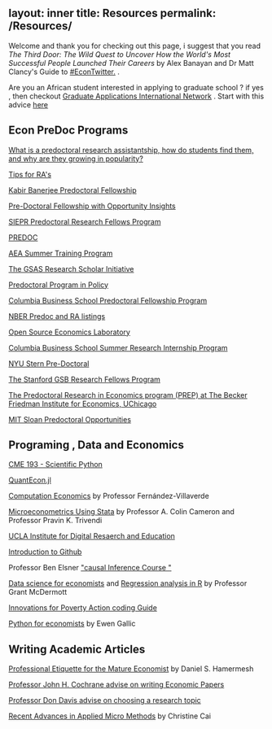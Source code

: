 
layout: inner
title: Resources
permalink: /Resources/
---

Welcome and thank you for checking out this page, i suggest that you read _The Third Door: The Wild Quest to Uncover How the World's Most Successful People Launched Their Careers_ by Alex Banayan and Dr Matt Clancy's Guide to [#EconTwitter.](https://mattclancy.medium.com/a-beginners-guide-to-econtwitter-d237a3a4608b/) .
 
 
  Are you an African student interested in applying to graduate school ? if yes , then checkout [Graduate Applications International Network](http://gain-learning.net/) . Start with this advice [here](https://riccardodicato.wordpress.com/2021/04/23/phd_application_tips/)
 
## Econ PreDoc Programs

[What is a predoctoral research assistantship, how do students find them, and why are they growing in popularity?](https://www.aeaweb.org/forum/305/predoctoral-research-assistantship-students-popularity)

[Tips for RA's](https://www.dropbox.com/s/eej9n1ywknlzcu6/Applied%20Tips%20for%20Applied%20Micro%20RAs.pdf?dl=0)

 [Kabir Banerjee Predoctoral Fellowship](https://bfi.uchicago.edu/the-weiss-fund/apply/apply-for-funding/)
 
[Pre-Doctoral Fellowship with Opportunity Insights ](https://opportunityinsights.org/joinourteam/)


[SIEPR Predoctoral Research Fellows Program](https://siepr.stanford.edu/programs/predoctoral-research-fellowship-opportunities/)


[PREDOC](https://predoc.org/opportunities/)


[AEA Summer Training Program](https://www.aeaweb.org/about-aea/committees/aeasp)


[The GSAS Research Scholar Initiative](https://gsas.harvard.edu/diversity/research-scholar-initiative)


[Predoctoral Program in Policy](https://www.policypredoc.org/)


[Columbia Business School Predoctoral Fellowship Program ](https://academics.gsb.columbia.edu/predoctoral-research/predoctoral-fellows-program)


[NBER Predoc and RA listings](https://www.nber.org/career-resources/research-assistant-positions-not-nber)


[Open Source Economics Laboratory](https://www.oselab.org/)


[Columbia Business School Summer Research Internship Program ](https://econ.columbia.edu/summer-research-internship-program-columbia-business-school/)


[NYU Stern Pre-Doctoral](  https://www.stern.nyu.edu/programs-admissions/phd/academics/pre-doctoral-program)


[The Stanford GSB Research Fellows Program](https://www.gsb.stanford.edu/programs/research-fellows)


[The Predoctoral Research in Economics program (PREP) at The Becker Friedman Institute for Economics, UChicago](https://bfi.uchicago.edu/info-for/prep/)


[MIT Sloan Predoctoral Opportunities](https://mitsloan.mit.edu/diversity/mit-sloan-predoctoral-opportunities)



## Programing , Data and Economics

[CME 193 - Scientific Python](http://web.stanford.edu/class/cme193/syllabus.html)

[QuantEcon.jl](https://quantecon.org/quantecon-jl/)

[Computation Economics](https://www.sas.upenn.edu/~jesusfv/teaching.html) by Professor Fernández-Villaverde
 
 
 [Microeconometrics Using Stata](http://cameron.econ.ucdavis.edu/musbook/MUS2_Draft_Contents_November_2020.pd) by Professor A. Colin Cameron and Professor Pravin K. Trivendi
 

[UCLA Institute for Digital Resaerch and Education](https://stats.idre.ucla.edu/stata/)

[Introduction to Github](https://docs.github.com/en/get-started/quickstart/hello-world)


Professor Ben Elsner ["causal Inference Course "](https://www.youtube.com/playlist?list=PLyvUJLHD8IsJCB7ALqwjRG1BjL5JxE__H)

 
[Data science for economists](https://github.com/uo-ec607/lectures) and [Regression analysis in R](https://raw.githack.com/uo-ec607/lectures/master/08-regression/08-regression.html) by Professor Grant McDermott


[Innovations for Poverty Action coding Guide](https://povertyaction.github.io/guides/cleaning/readme/)


[Python for economists](https://lost-stats.github.io/) by Ewen Gallic


## Writing Academic Articles

[Professional Etiquette for the Mature Economist](https://www.ime.usp.br/~abe/lista/pdfWU48lyxCJK.pdf)  by Daniel S. Hamermesh



[Professor John H. Cochrane advise on writing Economic Papers ](https://www.fma.org/assets/docs/membercontent/writing_cochrane.pdf)


[Professor Don Davis advise on choosing a research topic](http://www.columbia.edu/~drd28/Thesis%20Research.pdf)

[Recent Advances in Applied Micro Methods](jamesahabyona.github.io/applied_micro_methods.pdf) by Christine Cai
